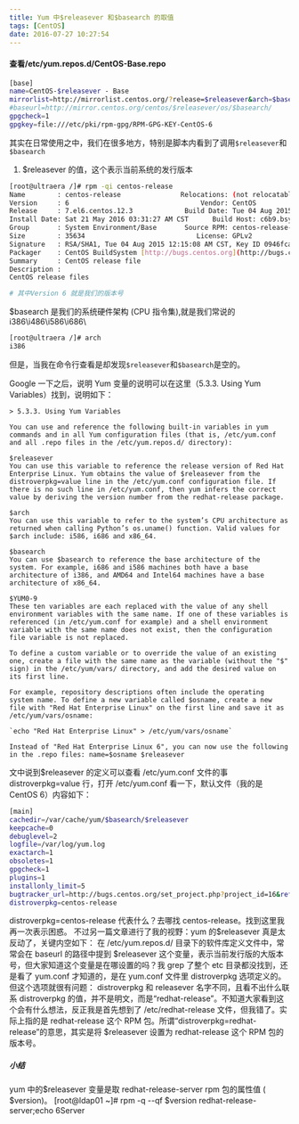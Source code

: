 ```yaml
---
title: Yum 中$releasever 和$basearch 的取值
tags: [CentOS]
date: 2016-07-27 10:27:54
---
```


#### 查看/etc/yum.repos.d/CentOS-Base.repo

```bash
[base]
name=CentOS-$releasever - Base
mirrorlist=http://mirrorlist.centos.org/?release=$releasever&arch=$basearch&repo=os&infra=$infra
#baseurl=http://mirror.centos.org/centos/$releasever/os/$basearch/
gpgcheck=1
gpgkey=file:///etc/pki/rpm-gpg/RPM-GPG-KEY-CentOS-6
```

其实在日常使用之中，我们在很多地方，特别是脚本内看到了调用`$releasever`和`$basearch`

1. $releasever 的值，这个表示当前系统的发行版本

```bash
[root@ultraera /]# rpm -qi centos-release
Name        : centos-release               Relocations: (not relocatable)
Version     : 6                                 Vendor: CentOS
Release     : 7.el6.centos.12.3             Build Date: Tue 04 Aug 2015 12:13:46 AM CST
Install Date: Sat 21 May 2016 03:31:27 AM CST      Build Host: c6b9.bsys.dev.centos.org
Group       : System Environment/Base       Source RPM: centos-release-6-7.el6.centos.12.3.src.rpm
Size        : 35634                            License: GPLv2
Signature   : RSA/SHA1, Tue 04 Aug 2015 12:15:08 AM CST, Key ID 0946fca2c105b9de
Packager    : CentOS BuildSystem [http://bugs.centos.org](http://bugs.centos.org)
Summary     : CentOS release file
Description :
CentOS release files

# 其中Version 6 就是我们的版本号
```

$basearch 是我们的系统硬件架构 (CPU 指令集),就是我们常说的 i386\i486\i586\i686\

```bash
[root@ultraera /]# arch
i386
```

但是，当我在命令行查看是却发现`$releasever`和`$basearch`是空的。

Google 一下之后，说明 Yum 变量的说明可以在这里（5.3.3. Using Yum Variables）找到，说明如下：

```text
> 5.3.3. Using Yum Variables

You can use and reference the following built-in variables in yum commands and in all Yum configuration files (that is, /etc/yum.conf and all .repo files in the /etc/yum.repos.d/ directory):

$releasever
You can use this variable to reference the release version of Red Hat Enterprise Linux. Yum obtains the value of $releasever from the distroverpkg=value line in the /etc/yum.conf configuration file. If there is no such line in /etc/yum.conf, then yum infers the correct value by deriving the version number from the redhat-release package.

$arch
You can use this variable to refer to the system’s CPU architecture as returned when calling Python’s os.uname() function. Valid values for $arch include: i586, i686 and x86_64.

$basearch
You can use $basearch to reference the base architecture of the system. For example, i686 and i586 machines both have a base architecture of i386, and AMD64 and Intel64 machines have a base architecture of x86_64.

$YUM0-9
These ten variables are each replaced with the value of any shell environment variables with the same name. If one of these variables is referenced (in /etc/yum.conf for example) and a shell environment variable with the same name does not exist, then the configuration file variable is not replaced.

To define a custom variable or to override the value of an existing one, create a file with the same name as the variable (without the "$" sign) in the /etc/yum/vars/ directory, and add the desired value on its first line.

For example, repository descriptions often include the operating system name. To define a new variable called $osname, create a new file with "Red Hat Enterprise Linux" on the first line and save it as /etc/yum/vars/osname:

`echo "Red Hat Enterprise Linux" > /etc/yum/vars/osname`

Instead of "Red Hat Enterprise Linux 6", you can now use the following in the .repo files: name=$osname $releasever
```

文中说到$releasever 的定义可以查看 /etc/yum.conf 文件的事 distroverpkg=value 行，打开 /etc/yum.conf 看一下，默认文件（我的是 CentOS 6）内容如下：

```bash
[main]
cachedir=/var/cache/yum/$basearch/$releasever
keepcache=0
debuglevel=2
logfile=/var/log/yum.log
exactarch=1
obsoletes=1
gpgcheck=1
plugins=1
installonly_limit=5
bugtracker_url=http://bugs.centos.org/set_project.php?project_id=16&ref=http://bugs.centos.org/bug_report_page.php?category=yum
distroverpkg=centos-release
```

distroverpkg=centos-release 代表什么？去哪找 centos-release。找到这里我再一次表示困惑。
不过另一篇文章进行了我的视野：yum 的$releasever 真是太反动了，关键内空如下：
在 /etc/yum.repos.d/ 目录下的软件库定义文件中，常常会在 baseurl 的路径中提到 $releasever 这个变量，表示当前发行版的大版本号，但大家知道这个变量是在哪设置的吗？我 grep 了整个 etc 目录都没找到，还是看了 yum.conf 才知道的，是在 yum.conf 文件里 distroverpkg 选项定义的。但这个选项就很有问题：
distroverpkg 和 releasever 名字不同，且看不出什么联系
distroverpkg 的值，并不是明文，而是“redhat-release”。不知道大家看到这个会有什么想法，反正我是首先想到了 /etc/redhat-release 文件，但我错了。实际上指的是 redhat-release 这个 RPM 包。所谓“distroverpkg=redhat-release”的意思，其实是将 $releasever 设置为 redhat-release 这个 RPM 包的版本号。

##### 小结

yum 中的$releasever 变量是取 redhat-release-server rpm 包的属性值 ( $version)。
[root@ldap01 ~]# rpm -q --qf $version redhat-release-server;echo
6Server
